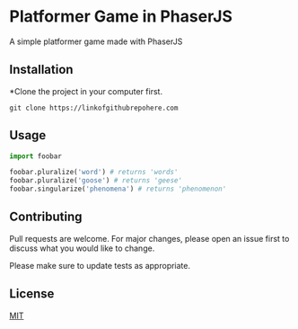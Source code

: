 # Platformer Game in PhaserJS

A simple platformer game made with PhaserJS

## Installation

\*Clone the project in your computer first.

```
git clone https://linkofgithubrepohere.com

```

## Usage

```python
import foobar

foobar.pluralize('word') # returns 'words'
foobar.pluralize('goose') # returns 'geese'
foobar.singularize('phenomena') # returns 'phenomenon'
```

## Contributing

Pull requests are welcome. For major changes, please open an issue first to discuss what you would like to change.

Please make sure to update tests as appropriate.

## License

[MIT](https://choosealicense.com/licenses/mit/)
